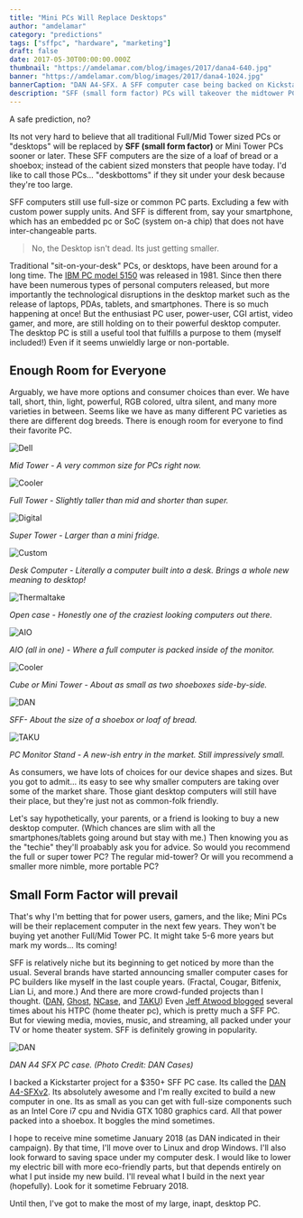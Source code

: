 ```yaml
---
title: "Mini PCs Will Replace Desktops"
author: "amdelamar"
category: "predictions"
tags: ["sffpc", "hardware", "marketing"]
draft: false
date: 2017-05-30T00:00:00.000Z
thumbnail: "https://amdelamar.com/blog/images/2017/dana4-640.jpg"
banner: "https://amdelamar.com/blog/images/2017/dana4-1024.jpg"
bannerCaption: "DAN A4-SFX. A SFF computer case being backed on Kickstarter. (Photo Credit: DAN Cases)"
description: "SFF (small form factor) PCs will takeover the midtower PC market, just like how tablets have taken a chunk of the laptop share."
---
```


A safe prediction, no?

Its not very hard to believe that all traditional Full/Mid Tower sized PCs or "desktops" will be replaced by **SFF (small form factor)** or Mini Tower PCs sooner or later. These SFF computers are the size of a loaf of bread or a shoebox; instead of the cabient sized monsters that people have today. I'd like to call those PCs... "deskbottoms" if they sit under your desk because they're too large.

SFF computers still use full-size or common PC parts. Excluding a few with custom power supply units. And SFF is different from, say your smartphone, which has an embedded pc or SoC (system on-a chip) that does not have inter-changeable parts.

> No, the Desktop isn't dead. Its just getting smaller.

Traditional "sit-on-your-desk" PCs, or desktops, have been around for a long time. The [IBM PC model 5150](https://en.wikipedia.org/wiki/IBM_Personal_Computer) was released in 1981\. Since then there have been numerous types of personal computers released, but more importantly the technological disruptions in the desktop market such as the release of laptops, PDAs, tablets, and smartphones. There is so much happening at once! But the enthusiast PC user, power-user, CGI artist, video gamer, and more, are still holding on to their powerful desktop computer. The desktop PC is still a useful tool that fulfills a purpose to them (myself included!) Even if it seems unwieldly large or non-portable.

## Enough Room for Everyone

Arguably, we have more options and consumer choices than ever. We have tall, short, thin, light, powerful, RGB colored, ultra silent, and many more varieties in between. Seems like we have as many different PC varieties as there are different dog breeds. There is enough room for everyone to find their favorite PC.

![Dell](/images/2017/pc/midtower-640.jpg)

_Mid Tower - A very common size for PCs right now._

![Cooler](/images/2017/pc/fulltower-650.jpg)

_Full Tower - Slightly taller than mid and shorter than super._

![Digital](/images/2017/pc/supertower-849.png)

_Super Tower - Larger than a mini fridge._

![Custom](/images/2017/pc/deskpc-640.jpg)

_Desk Computer - Literally a computer built into a desk. Brings a whole new meaning to desktop!_

![Thermaltake](/images/2017/pc/openpc-640.jpg)

_Open case - Honestly one of the craziest looking computers out there._

![AIO](/images/2017/pc/aiopc-640.jpg)

_AIO (all in one) - Where a full computer is packed inside of the monitor._

![Cooler](/images/2017/pc/cubepc-640.jpg)

_Cube or Mini Tower - About as small as two shoeboxes side-by-side._

![DAN](/images/2017/pc/sffpc-640.jpg)

_SFF- About the size of a shoebox or loaf of bread._

![TAKU](/images/2017/pc/standpc-640.jpg)

_PC Monitor Stand - A new-ish entry in the market. Still impressively small._


As consumers, we have lots of choices for our device shapes and sizes. But you got to admit... its easy to see why smaller computers are taking over some of the market share. Those giant desktop computers will still have their place, but they're just not as common-folk friendly.

Let's say hypothetically, your parents, or a friend is looking to buy a new desktop computer. (Which chances are slim with all the smartphones/tablets going around but stay with me.) Then knowing you as the "techie" they'll proabably ask you for advice. So would you recommend the full or super tower PC? The regular mid-tower? Or will you recommend a smaller more nimble, more portable PC?

## Small Form Factor will prevail

That's why I'm betting that for power users, gamers, and the like; Mini PCs will be their replacement computer in the next few years. They won't be buying yet another Full/Mid Tower PC. It might take 5-6 more years but mark my words... Its coming!

SFF is relatively niche but its beginning to get noticed by more than the usual. Several brands have started announcing smaller computer cases for PC builders like myself in the last couple years. (Fractal, Cougar, Bitfenix, Lian Li, and more.) And there are more crowd-funded projects than I thought. ([DAN](https://www.dan-cases.com/dana4.php), [Ghost](http://www.louqe.com/ghost.html), [NCase](https://www.ncases.com/), and [TAKU](https://www.kickstarter.com/projects/1308692809/taku-the-monitor-stand-pc-case?ref=ramblingware)) Even [Jeff Atwood blogged](https://blog.codinghorror.com/the-2016-htpc-build/) several times about his HTPC (home theater pc), which is pretty much a SFF PC. But for viewing media, movies, music, and streaming, all packed under your TV or home theater system. SFF is definitely growing in popularity.

![DAN](/images/2017/pc/dana42-640.jpg)

_DAN A4 SFX PC case. (Photo Credit: DAN Cases)_


I backed a Kickstarter project for a $350+ SFF PC case. Its called the [DAN A4-SFXv2](https://www.kickstarter.com/projects/33753221/dan-cases-a4-sfx-v2-an-ultra-compact-sff-case?ref=ramblingware). Its absolutely awesome and I'm really excited to build a new computer in one. Its as small as you can get with full-size components such as an Intel Core i7 cpu and Nvidia GTX 1080 graphics card. All that power packed into a shoebox. It boggles the mind sometimes.

I hope to receive mine sometime January 2018 (as DAN indicated in their campaign). By that time, I'll move over to Linux and drop Windows. I'll also look forward to saving space under my computer desk. I would like to lower my electric bill with more eco-friendly parts, but that depends entirely on what I put inside my new build. I'll reveal what I build in the next year (hopefully). Look for it sometime February 2018.

Until then, I've got to make the most of my large, inapt, desktop PC.
